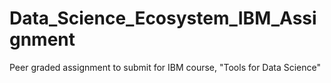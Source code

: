 # Data_Science_Ecosystem_IBM_Assignment
Peer graded assignment to submit for IBM course, "Tools for Data Science"

